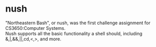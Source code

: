 # nush
"Northeastern Bash", or nush, was the first challenge assignment for CS3650:Computer Systems.
<br>
Nush supports all the basic functionality a shell should, including &,|,&&,||,cd,<,>, and more.
